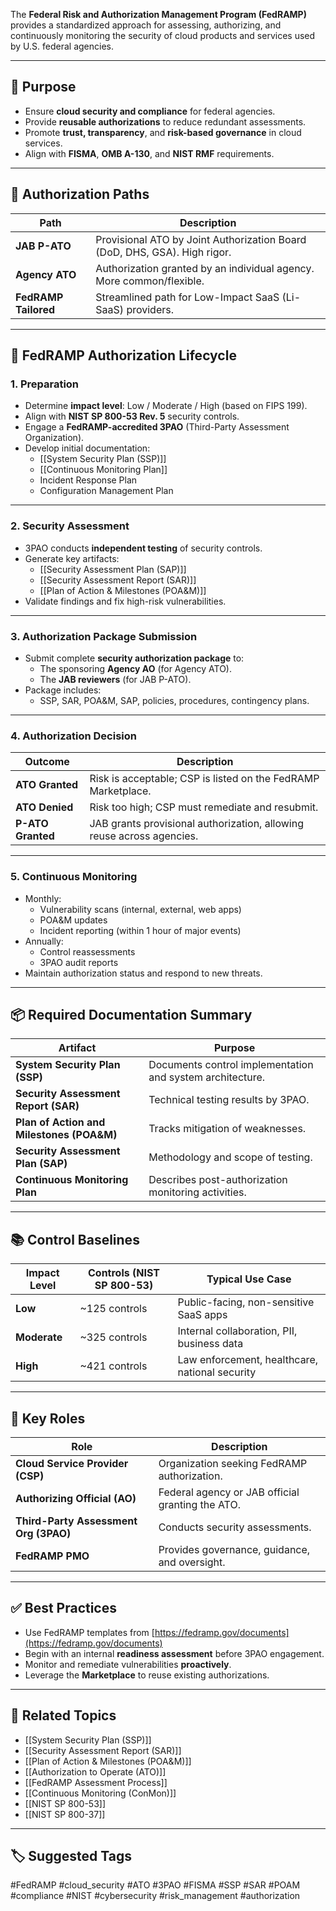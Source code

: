 The **Federal Risk and Authorization Management Program (FedRAMP)** provides a standardized approach for assessing, authorizing, and continuously monitoring the security of cloud products and services used by U.S. federal agencies.

---

## 🎯 Purpose

- Ensure **cloud security and compliance** for federal agencies.
- Provide **reusable authorizations** to reduce redundant assessments.
- Promote **trust, transparency**, and **risk-based governance** in cloud services.
- Align with **FISMA**, **OMB A-130**, and **NIST RMF** requirements.

---

## 🧭 Authorization Paths

| Path                     | Description                                                                 |
|--------------------------|-----------------------------------------------------------------------------|
| **JAB P-ATO**             | Provisional ATO by Joint Authorization Board (DoD, DHS, GSA). High rigor.   |
| **Agency ATO**            | Authorization granted by an individual agency. More common/flexible.       |
| **FedRAMP Tailored**      | Streamlined path for Low-Impact SaaS (Li-SaaS) providers.                  |

---

## 🔁 FedRAMP Authorization Lifecycle

### 1. **Preparation**

- Determine **impact level**: Low / Moderate / High (based on FIPS 199).
- Align with **NIST SP 800-53 Rev. 5** security controls.
- Engage a **FedRAMP-accredited 3PAO** (Third-Party Assessment Organization).
- Develop initial documentation:
  - [[System Security Plan (SSP)]]
  - [[Continuous Monitoring Plan]]
  - Incident Response Plan
  - Configuration Management Plan

---

### 2. **Security Assessment**

- 3PAO conducts **independent testing** of security controls.
- Generate key artifacts:
  - [[Security Assessment Plan (SAP)]]
  - [[Security Assessment Report (SAR)]]
  - [[Plan of Action & Milestones (POA&M)]]
- Validate findings and fix high-risk vulnerabilities.

---

### 3. **Authorization Package Submission**

- Submit complete **security authorization package** to:
  - The sponsoring **Agency AO** (for Agency ATO).
  - The **JAB reviewers** (for JAB P-ATO).
- Package includes:
  - SSP, SAR, POA&M, SAP, policies, procedures, contingency plans.

---

### 4. **Authorization Decision**

| Outcome           | Description                                                                 |
|-------------------|-----------------------------------------------------------------------------|
| **ATO Granted**    | Risk is acceptable; CSP is listed on the FedRAMP Marketplace.              |
| **ATO Denied**     | Risk too high; CSP must remediate and resubmit.                            |
| **P-ATO Granted**  | JAB grants provisional authorization, allowing reuse across agencies.       |

---

### 5. **Continuous Monitoring**

- Monthly:
  - Vulnerability scans (internal, external, web apps)
  - POA&M updates
  - Incident reporting (within 1 hour of major events)
- Annually:
  - Control reassessments
  - 3PAO audit reports
- Maintain authorization status and respond to new threats.

---

## 📦 Required Documentation Summary

| Artifact                      | Purpose                                                       |
|-------------------------------|---------------------------------------------------------------|
| **System Security Plan (SSP)** | Documents control implementation and system architecture.     |
| **Security Assessment Report (SAR)** | Technical testing results by 3PAO.                        |
| **Plan of Action and Milestones (POA&M)** | Tracks mitigation of weaknesses.                  |
| **Security Assessment Plan (SAP)** | Methodology and scope of testing.                          |
| **Continuous Monitoring Plan** | Describes post-authorization monitoring activities.           |

---

## 📚 Control Baselines

| Impact Level | Controls (NIST SP 800-53) | Typical Use Case                           |
|--------------|---------------------------|---------------------------------------------|
| **Low**      | ~125 controls              | Public-facing, non-sensitive SaaS apps      |
| **Moderate** | ~325 controls              | Internal collaboration, PII, business data  |
| **High**     | ~421 controls              | Law enforcement, healthcare, national security |

---

## 🔐 Key Roles

| Role                      | Description                                                                 |
|---------------------------|-----------------------------------------------------------------------------|
| **Cloud Service Provider (CSP)** | Organization seeking FedRAMP authorization.                         |
| **Authorizing Official (AO)**     | Federal agency or JAB official granting the ATO.                    |
| **Third-Party Assessment Org (3PAO)** | Conducts security assessments.                                  |
| **FedRAMP PMO**           | Provides governance, guidance, and oversight.                              |

---

## ✅ Best Practices

- Use FedRAMP templates from [https://fedramp.gov/documents](https://fedramp.gov/documents)
- Begin with an internal **readiness assessment** before 3PAO engagement.
- Monitor and remediate vulnerabilities **proactively**.
- Leverage the **Marketplace** to reuse existing authorizations.

---

## 🧩 Related Topics

- [[System Security Plan (SSP)]]
- [[Security Assessment Report (SAR)]]
- [[Plan of Action & Milestones (POA&M)]]
- [[Authorization to Operate (ATO)]]
- [[FedRAMP Assessment Process]]
- [[Continuous Monitoring (ConMon)]]
- [[NIST SP 800-53]]
- [[NIST SP 800-37]]

---

## 🏷 Suggested Tags

#FedRAMP #cloud_security #ATO #3PAO #FISMA #SSP #SAR #POAM #compliance #NIST #cybersecurity #risk_management #authorization

